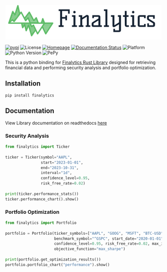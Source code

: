 ![Finalytics](https://github.com/Nnamdi-sys/finalytics/raw/main/logo-color.png)

[![pypi](https://img.shields.io/pypi/v/finalytics)](https://pypi.org/project/finalytics/)
![License](https://img.shields.io/crates/l/finalytics)
[![Homepage](https://img.shields.io/badge/homepage-finalytics.rs-blue)](https://finalytics.rs/)
[![Documentation Status](https://readthedocs.org/projects/finalytics/badge/?version=latest)](https://finalytics.readthedocs.io/en/latest/?badge=latest)
![Platform](https://img.shields.io/badge/Platform-Windows%20%7C%20Linux%20%7C%20MacOS-brightgreen)
![Python Version](https://img.shields.io/badge/Python-3.7%20%7C%203.8%20%7C%203.9%20%7C%203.10%20%7C%203.11%20%7C%203.12-blue)
![PePy](https://static.pepy.tech/personalized-badge/finalytics?period=total&units=international_system&left_color=black&right_color=blue&left_text=Downloads)



This is a python binding for [Finalytics Rust Library](https://github.com/Nnamdi-sys/finalytics) designed for retrieving financial data and performing security analysis and portfolio optimization.

## Installation

```bash
pip install finalytics
```

## Documentation

View Library documentation on readthedocs [here](https://finalytics.readthedocs.io/en/latest/)


### Security Analysis

```python
from finalytics import Ticker

ticker = Ticker(symbol="AAPL",
                start="2023-01-01",
                end="2023-10-31",
                interval="1d",
                confidence_level=0.95,
                risk_free_rate=0.02)

print(ticker.performance_stats())
ticker.performance_chart().show()
```

### Portfolio Optimization

```python
from finalytics import Portfolio

portfolio = Portfolio(ticker_symbols=["AAPL", "GOOG", "MSFT", "BTC-USD"],
                      benchmark_symbol="^GSPC", start_date="2020-01-01", end_date="2022-01-01", interval="1d",
                      confidence_level=0.95, risk_free_rate=0.02, max_iterations=1000,
                      objective_function="max_sharpe")

print(portfolio.get_optimization_results())
portfolio.portfolio_chart("performance").show()
```




